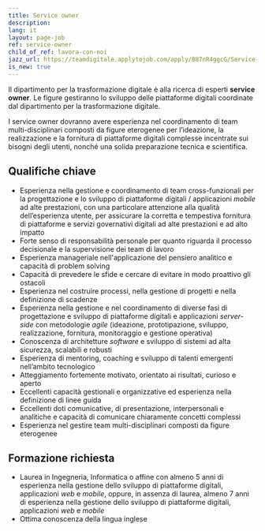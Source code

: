 ```yaml
---
title: Service owner
description:
lang: it
layout: page-job
ref: service-owner
child_of_ref: lavora-con-noi
jazz_url: https://teamdigitale.applytojob.com/apply/B87nR4ggcG/Service-Owner.html
is_new: true
---
```


Il dipartimento per la trasformazione digitale è alla ricerca di
esperti **service owner**. Le figure gestiranno lo sviluppo delle
piattaforme digitali coordinate dal dipartimento per la
trasformazione digitale.

I service owner dovranno avere esperienza nel coordinamento di team
multi-disciplinari composti da figure eterogenee per l’ideazione,
la realizzazione e la fornitura di piattaforme digitali complesse
incentrate sui bisogni degli utenti, nonché una solida preparazione
tecnica e scientifica.

## Qualifiche chiave

-   Esperienza nella gestione e coordinamento di team cross-funzionali
    per la progettazione e lo sviluppo di piattaforme digitali /
    applicazioni *mobile* ad alte prestazioni, con una particolare
    attenzione alla qualità dell’esperienza utente, per assicurare la
    corretta e tempestiva fornitura di piattaforme e servizi governativi
    digitali ad alte prestazioni e ad alto impatto
-   Forte senso di responsabilità personale per quanto riguarda il
    processo decisionale e la supervisione dei team di lavoro
-   Esperienza manageriale nell'applicazione del pensiero analitico e
    capacità di problem solving
-   Capacità di prevedere le sfide e cercare di evitare in modo
    proattivo gli ostacoli
-   Esperienza nel costruire processi, nella gestione di progetti e
    nella definizione di scadenze
-   Esperienza nella gestione e nel coordinamento di diverse fasi di
    progettazione e sviluppo di piattaforme digitali e applicazioni
    *server-side* con metodologie *agile* (ideazione, prototipazione,
    sviluppo, realizzazione, fornitura, monitoraggio e gestione
    operativa)
-   Conoscenza di architetture *software* e sviluppo di sistemi ad alta
    sicurezza, scalabili e robusti
-   Esperienza di mentoring, coaching e sviluppo di talenti emergenti
    nell’ambito tecnologico
-   Atteggiamento fortemente motivato, orientato ai risultati, curioso e
    aperto
-   Eccellenti capacità gestionali e organizzative ed esperienza nella
    definizione di linee guida
-   Eccellenti doti comunicative, di presentazione, interpersonali e
    analitiche e capacità di comunicare chiaramente concetti complessi
-   Esperienza nel gestire team multi-disciplinari composti da figure
    eterogenee

## Formazione richiesta

-   Laurea in Ingegneria, Informatica o affine con almeno 5 anni di
    esperienza nella gestione dello sviluppo di piattaforme digitali,
    applicazioni *web* e *mobile*, oppure, in assenza di laurea, almeno
    7 anni di esperienza nella gestione dello sviluppo di piattaforme
    digitali, applicazioni *web* e *mobile*
-   Ottima conoscenza della lingua inglese
